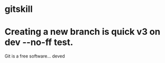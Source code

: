 # gitskill
# Creating a new branch is quick v3 on dev --no-ff test.
Git is a free software...
deved
